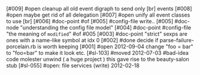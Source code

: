 [#009] #open cleanup all old event digraph to send only [br] events
[#008] #open maybe get rid of all delegation
[#007] #open unify all event classes to use [br]
[#006]       #doc-point #of [#005] #config-file write..
[#005]       #doc-node "understanding the config file model"
[#004]       #doc-point #config-file "the meaning of `modified`" #of #005
[#003]       #doc-point "strict" sexps are ones with a name-like symbol at idx 0
[#002]       #done decide if parse-failure-porcelain.rb is worth keeping
[#001] #open 2012-09-04 change "foo = bar" to "foo=bar" to make it look etc.
[#sl-103]          #moved 2012-07-03 #bad-idea code molester unwind
                   ( a huge project ) this gave rise to the beauty-salon stub
[#sl-055] #open: file services (write) 2012-02-18

